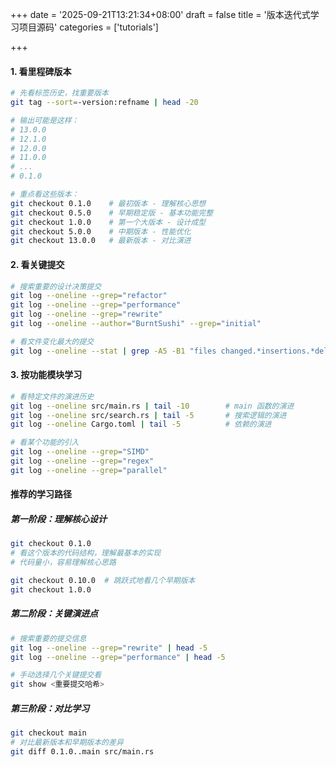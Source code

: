 +++
date = '2025-09-21T13:21:34+08:00'
draft = false
title = '版本迭代式学习项目源码'
categories = ['tutorials']

+++

#### 1. 看里程碑版本

```bash
# 先看标签历史，找重要版本
git tag --sort=-version:refname | head -20

# 输出可能是这样：
# 13.0.0
# 12.1.0  
# 12.0.0
# 11.0.0
# ...
# 0.1.0

# 重点看这些版本：
git checkout 0.1.0    # 最初版本 - 理解核心思想
git checkout 0.5.0    # 早期稳定版 - 基本功能完整
git checkout 1.0.0    # 第一个大版本 - 设计成型
git checkout 5.0.0    # 中期版本 - 性能优化
git checkout 13.0.0   # 最新版本 - 对比演进
```

#### 2. 看关键提交

```bash
# 搜索重要的设计决策提交
git log --oneline --grep="refactor"
git log --oneline --grep="performance"  
git log --oneline --grep="rewrite"
git log --oneline --author="BurntSushi" --grep="initial"

# 看文件变化最大的提交
git log --oneline --stat | grep -A5 -B1 "files changed.*insertions.*deletions" | head -20
```

#### 3. 按功能模块学习

```bash
# 看特定文件的演进历史
git log --oneline src/main.rs | tail -10        # main 函数的演进
git log --oneline src/search.rs | tail -5       # 搜索逻辑的演进  
git log --oneline Cargo.toml | tail -5          # 依赖的演进

# 看某个功能的引入
git log --oneline --grep="SIMD"
git log --oneline --grep="regex"
git log --oneline --grep="parallel"
```

#### 推荐的学习路径

##### 第一阶段：理解核心设计

```bash
git checkout 0.1.0
# 看这个版本的代码结构，理解最基本的实现
# 代码量小，容易理解核心思路

git checkout 0.10.0  # 跳跃式地看几个早期版本
git checkout 1.0.0
```

##### 第二阶段：关键演进点

```bash
# 搜索重要的提交信息
git log --oneline --grep="rewrite" | head -5
git log --oneline --grep="performance" | head -5

# 手动选择几个关键提交看
git show <重要提交哈希>
```

##### 第三阶段：对比学习

```bash
git checkout main
# 对比最新版本和早期版本的差异
git diff 0.1.0..main src/main.rs
```

